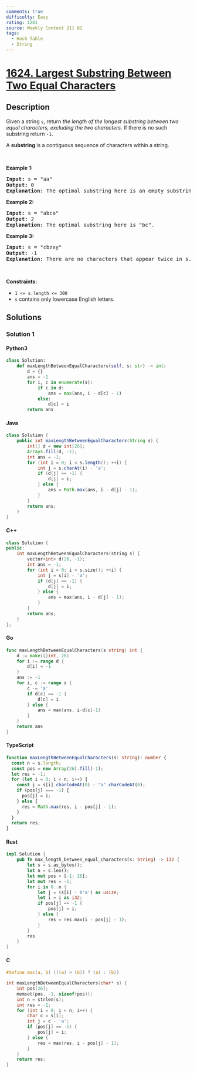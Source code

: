 ```yaml
---
comments: true
difficulty: Easy
rating: 1281
source: Weekly Contest 211 Q1
tags:
  - Hash Table
  - String
---
```


<!-- problem:start -->

# [1624. Largest Substring Between Two Equal Characters](https://leetcode.com/problems/largest-substring-between-two-equal-characters)

## Description

<!-- description:start -->

<p>Given a string <code>s</code>, return <em>the length of the longest substring between two equal characters, excluding the two characters.</em> If there is no such substring return <code>-1</code>.</p>

<p>A <strong>substring</strong> is a contiguous sequence of characters within a string.</p>

<p>&nbsp;</p>
<p><strong class="example">Example 1:</strong></p>

<pre>
<strong>Input:</strong> s = &quot;aa&quot;
<strong>Output:</strong> 0
<strong>Explanation:</strong> The optimal substring here is an empty substring between the two <code>&#39;a&#39;s</code>.</pre>

<p><strong class="example">Example 2:</strong></p>

<pre>
<strong>Input:</strong> s = &quot;abca&quot;
<strong>Output:</strong> 2
<strong>Explanation:</strong> The optimal substring here is &quot;bc&quot;.
</pre>

<p><strong class="example">Example 3:</strong></p>

<pre>
<strong>Input:</strong> s = &quot;cbzxy&quot;
<strong>Output:</strong> -1
<strong>Explanation:</strong> There are no characters that appear twice in s.
</pre>

<p>&nbsp;</p>
<p><strong>Constraints:</strong></p>

<ul>
	<li><code>1 &lt;= s.length &lt;= 300</code></li>
	<li><code>s</code> contains only lowercase English letters.</li>
</ul>

<!-- description:end -->

## Solutions

<!-- solution:start -->

### Solution 1

<!-- tabs:start -->

#### Python3

```python
class Solution:
    def maxLengthBetweenEqualCharacters(self, s: str) -> int:
        d = {}
        ans = -1
        for i, c in enumerate(s):
            if c in d:
                ans = max(ans, i - d[c] - 1)
            else:
                d[c] = i
        return ans
```

#### Java

```java
class Solution {
    public int maxLengthBetweenEqualCharacters(String s) {
        int[] d = new int[26];
        Arrays.fill(d, -1);
        int ans = -1;
        for (int i = 0; i < s.length(); ++i) {
            int j = s.charAt(i) - 'a';
            if (d[j] == -1) {
                d[j] = i;
            } else {
                ans = Math.max(ans, i - d[j] - 1);
            }
        }
        return ans;
    }
}
```

#### C++

```cpp
class Solution {
public:
    int maxLengthBetweenEqualCharacters(string s) {
        vector<int> d(26, -1);
        int ans = -1;
        for (int i = 0; i < s.size(); ++i) {
            int j = s[i] - 'a';
            if (d[j] == -1) {
                d[j] = i;
            } else {
                ans = max(ans, i - d[j] - 1);
            }
        }
        return ans;
    }
};
```

#### Go

```go
func maxLengthBetweenEqualCharacters(s string) int {
	d := make([]int, 26)
	for i := range d {
		d[i] = -1
	}
	ans := -1
	for i, c := range s {
		c -= 'a'
		if d[c] == -1 {
			d[c] = i
		} else {
			ans = max(ans, i-d[c]-1)
		}
	}
	return ans
}
```

#### TypeScript

```ts
function maxLengthBetweenEqualCharacters(s: string): number {
  const n = s.length;
  const pos = new Array(26).fill(-1);
  let res = -1;
  for (let i = 0; i < n; i++) {
    const j = s[i].charCodeAt(0) - "a".charCodeAt(0);
    if (pos[j] === -1) {
      pos[j] = i;
    } else {
      res = Math.max(res, i - pos[j] - 1);
    }
  }
  return res;
}
```

#### Rust

```rust
impl Solution {
    pub fn max_length_between_equal_characters(s: String) -> i32 {
        let s = s.as_bytes();
        let n = s.len();
        let mut pos = [-1; 26];
        let mut res = -1;
        for i in 0..n {
            let j = (s[i] - b'a') as usize;
            let i = i as i32;
            if pos[j] == -1 {
                pos[j] = i;
            } else {
                res = res.max(i - pos[j] - 1);
            }
        }
        res
    }
}
```

#### C

```c
#define max(a, b) (((a) > (b)) ? (a) : (b))

int maxLengthBetweenEqualCharacters(char* s) {
    int pos[26];
    memset(pos, -1, sizeof(pos));
    int n = strlen(s);
    int res = -1;
    for (int i = 0; i < n; i++) {
        char c = s[i];
        int j = c - 'a';
        if (pos[j] == -1) {
            pos[j] = i;
        } else {
            res = max(res, i - pos[j] - 1);
        }
    }
    return res;
}
```

<!-- tabs:end -->

<!-- solution:end -->

<!-- problem:end -->
